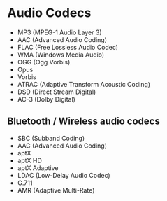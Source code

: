 # Audio Codecs

- MP3 (MPEG-1 Audio Layer 3)
- AAC (Advanced Audio Coding)
- FLAC (Free Lossless Audio Codec)
- WMA (Windows Media Audio)
- OGG (Ogg Vorbis)
- Opus
- Vorbis
- ATRAC (Adaptive Transform Acoustic Coding)
- DSD (Direct Stream Digital)
- AC-3 (Dolby Digital)

## Bluetooth / Wireless audio codecs

- SBC (Subband Coding)
- AAC (Advanced Audio Coding)
- aptX
- aptX HD
- aptX Adaptive
- LDAC (Low-Delay Audio Codec)
- G.711
- AMR (Adaptive Multi-Rate)
